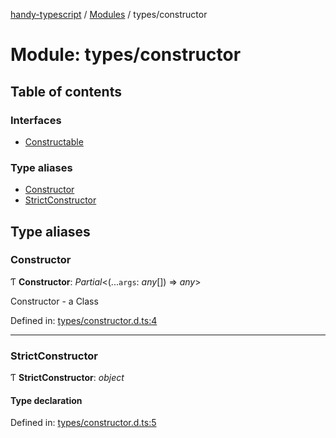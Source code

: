 [handy-typescript](../README.md) / [Modules](../modules.md) / types/constructor

# Module: types/constructor

## Table of contents

### Interfaces

- [Constructable](../interfaces/types_constructor.constructable.md)

### Type aliases

- [Constructor](types_constructor.md#constructor)
- [StrictConstructor](types_constructor.md#strictconstructor)

## Type aliases

### Constructor

Ƭ **Constructor**: *Partial*<(...`args`: *any*[]) => *any*\>

Constructor - a Class

Defined in: [types/constructor.d.ts:4](https://github.com/robbiemu/handy-typescript/blob/8d0f93c/types/constructor.d.ts#L4)

___

### StrictConstructor

Ƭ **StrictConstructor**: *object*

#### Type declaration

Defined in: [types/constructor.d.ts:5](https://github.com/robbiemu/handy-typescript/blob/8d0f93c/types/constructor.d.ts#L5)
